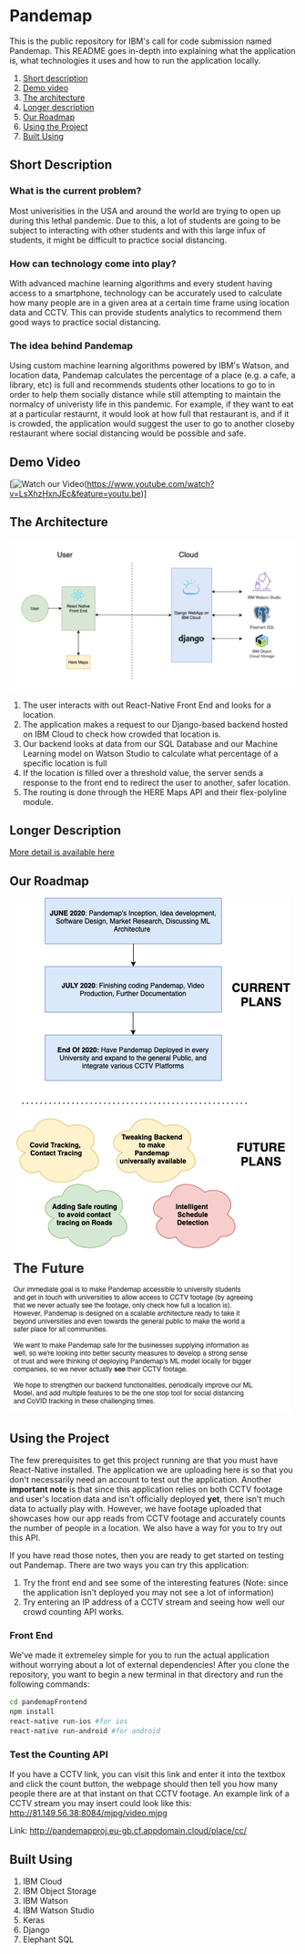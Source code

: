 # Pandemap

This is the public repository for IBM's call for code submission named Pandemap. This README goes in-depth into explaining what the application is, what technologies it uses and how to run the application locally.

1. [Short description](#short-description)
1. [Demo video](#demo-video)
1. [The architecture](#the-architecture)
1. [Longer description](#longer-description)
1. [Our Roadmap](#our-roadmap)
1. [Using the Project](#using-the-project)
1. [Built Using](#built-using)

## Short Description

### What is the current problem?

Most univerisities in the USA and around the world are trying to open up during this lethal pandemic. Due to this, a lot of students are going to be subject to interacting with other students and with this large infux of students, it might be difficult to practice social distancing. 

### How can technology come into play?

With advanced machine learning algorithms and every student having access to a smartphone, technology can be accurately used to calculate how many people are in a given area at a certain time frame using location data and CCTV. This can provide students analytics to recommend them good ways to practice social distancing.

### The idea behind Pandemap

Using custom machine learning algorithms powered by IBM's Watson, and location data, Pandemap calculates the percentage of a place (e.g. a cafe, a library, etc) is full and recommends students other locations to go to in order to help them socially distance while still attempting to maintain the normalcy of univeristy life in this pandemic. For example, if they want to eat at a particular restaurnt, it would look at how full that restaurant is, and if it is crowded, the application would suggest the user to go to another closeby restaurant where social distancing would be possible and safe.

## Demo Video

[![Watch our Video](https://raw.githubusercontent.com/tejjogani/Pandemap/master/resources/thumbanil.jpg)(https://www.youtube.com/watch?v=LsXhzHxnJEc&feature=youtu.be)]

## The Architecture

![Pandemap Architecture](https://raw.githubusercontent.com/tejjogani/Pandemap/master/resources/architecture.png)

1. The user interacts with out React-Native Front End and looks for a location.
2. The application makes a request to our Django-based backend hosted on IBM Cloud to check how crowded that location is.
3. Our backend looks at data from our SQL Database and our Machine Learning model on Watson Studio to calculate what percentage of a specific location is full
4. If the location is filled over a threshold value, the server sends a response to the front end to redirect the user to another, safer location. 
5. The routing is done through the HERE Maps API and their flex-polyline module.

## Longer Description

[More detail is available here](Description.md)

## Our Roadmap 

![Our Roadmap](https://raw.githubusercontent.com/tejjogani/Pandemap/master/resources/future.png)

## Using the Project

The few prerequisites to get this project running are that you must have React-Native installed. The application we are uploading here is so that you don't necessarily need an account to test out the application. Another **important note** is that since this application relies on both CCTV footage and user's location data and isn't officially deployed **yet**, there isn't much data to actually play with. However, we have footage uploaded that showcases how our app reads from CCTV footage and accurately counts the number of people in a location. We also have a way for you to try out this API.

If you have read those notes, then you are ready to get started on testing out Pandemap. There are two ways you can try this application:

1. Try the front end and see some of the interesting features (Note: since the application isn't deployed you may not see a lot of information)
2. Try entering an IP address of a CCTV stream and seeing how well our crowd counting API works. 

### Front End

We've made it extremeley simple for you to run the actual application without worrying about a lot of external dependencies! After you clone the repository, you want to begin a new terminal in that directory and run the following commands:

```bash
cd pandemapFrontend
npm install
react-native run-ios #for ios
react-native run-android #for android
```

### Test the Counting API

If you have a CCTV link, you can visit this link and enter it into the textbox and click the count button, the webpage should then tell you how many people there are at that instant on that CCTV footage.
An example link of a CCTV stream you may insert could look like this: http://81.149.56.38:8084/mjpg/video.mjpg

Link: http://pandemapproj.eu-gb.cf.appdomain.cloud/place/cc/

## Built Using

1. IBM Cloud
2. IBM Object Storage
3. IBM Watson
4. IBM Watson Studio
5. Keras
6. Django
7. Elephant SQL







